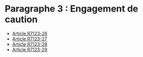 # Paragraphe 3 : Engagement de caution

* [Article R7123-26](./LEGIARTI000018521574.md)
* [Article R7123-27](./LEGIARTI000018521572.md)
* [Article R7123-28](./LEGIARTI000018521570.md)
* [Article R7123-29](./LEGIARTI000018521568.md)
